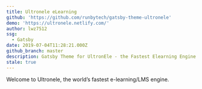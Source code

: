 ```yaml
---
title: Ultronele eLearning
github: 'https://github.com/runbytech/gatsby-theme-ultronele'
demo: 'https://ultronele.netlify.com/'
author: lwz7512
ssg:
  - Gatsby
date: 2019-07-04T11:28:21.000Z
github_branch: master
description: Gatsby Theme for UltronEle - the Fastest Elearning Engine in the world
stale: true
---
```


Welcome to Ultronele, the world’s fastest e-learning/LMS engine.
